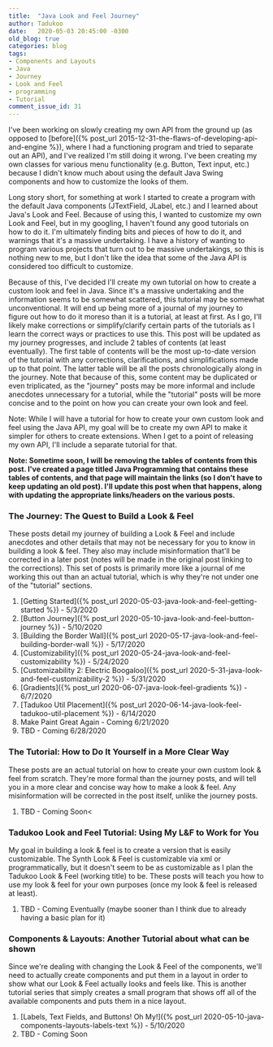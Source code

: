 ```yaml
---
title:  "Java Look and Feel Journey"
author: Tadukoo
date:   2020-05-03 20:45:00 -0300
old_blog: true
categories: blog
tags: 
- Components and Layouts
- Java
- Journey
- Look and Feel
- programming
- Tutorial
comment_issue_id: 31
---
```

I've been working on slowly creating my own API from the ground up (as opposed to [before]({% post_url 2015-12-31-the-flaws-of-developing-api-and-engine %}), where I had a functioning program and tried to separate out an API), 
and I've realized I'm still doing it wrong. I've been creating my own classes for various menu functionality (e.g. Button, Text input, etc.) because I didn't know much about using the default Java Swing components and how to 
customize the looks of them.

Long story short, for something at work I started to create a program with the default Java components (JTextField, JLabel, etc.) and I learned about Java's Look and Feel. Because of using this, I wanted to customize my own 
Look and Feel, but in my googling, I haven't found any good tutorials on how to do it. I'm ultimately finding bits and pieces of how to do it, and warnings that it's a massive undertaking. I have a history of wanting to program 
various projects that turn out to be massive undertakings, so this is nothing new to me, but I don't like the idea that some of the Java API is considered too difficult to customize.

Because of this, I've decided I'll create my own tutorial on how to create a custom look and feel in Java. Since it's a massive undertaking and the information seems to be somewhat scattered, this tutorial may be somewhat 
unconventional. It will end up being more of a journal of my journey to figure out how to do it moreso than it is a tutorial, at least at first. As I go, I'll likely make corrections or simplify/clarify certain parts of the 
tutorials as I learn the correct ways or practices to use this. This post will be updated as my journey progresses, and include 2 tables of contents (at least eventually). The first table of contents will be the most up-to-date 
version of the tutorial with any corrections, clarifications, and simplifications made up to that point. The latter table will be all the posts chronologically along in the journey. Note that because of this, some content may be 
duplicated or even triplicated, as the "journey" posts may be more informal and include anecdotes unnecessary for a tutorial, while the "tutorial" posts will be more concise and to the point on how you can create your own look 
and feel.

Note: While I will have a tutorial for how to create your own custom look and feel using the Java API, my goal will be to create my own API to make it simpler for others to create extensions. When I get to a point of releasing my 
own API, I'll include a separate tutorial for that.

<b>Note: Sometime soon, I will be removing the tables of contents from this post. I've created a page titled Java Programming that contains these tables of contents, and that page will maintain the links (so I don't have to keep 
updating an old post). I'll update this post when that happens, along with updating the appropriate links/headers on the various posts.</b>

### The Journey: The Quest to Build a Look & Feel
These posts detail my journey of building a Look & Feel and include anecdotes and other details that may not be necessary for you to know in building a look & feel. They also may include misinformation that'll be corrected 
in a later post (notes will be made in the original post linking to the corrections). This set of posts is primarily more like a journal of me working this out than an actual tutorial, which is why they're not under one of the 
"tutorial" sections.

1. [Getting Started]({% post_url 2020-05-03-java-look-and-feel-getting-started %}) - 5/3/2020
2. [Button Journey]({% post_url 2020-05-10-java-look-and-feel-button-journey %}) - 5/10/2020
3. [Building the Border Wall]({% post_url 2020-05-17-java-look-and-feel-building-border-wall %}) - 5/17/2020
4. [Customizability]({% post_url 2020-05-24-java-look-and-feel-customizability %}) - 5/24/2020
5. [Customizability 2: Electric Boogaloo]({% post_url 2020-5-31-java-look-and-feel-customizability-2 %}) - 5/31/2020
6. [Gradients]({% post_url 2020-06-07-java-look-feel-gradients %}) - 6/7/2020
7. [Tadukoo Util Placement]({% post_url 2020-06-14-java-look-feel-tadukoo-util-placement %}) - 6/14/2020
8. Make Paint Great Again - Coming 6/21/2020
9. TBD - Coming 6/28/2020

### The Tutorial: How to Do It Yourself in a More Clear Way
These posts are an actual tutorial on how to create your own custom look & feel from scratch. They're more formal than the journey posts, and will tell you in a more clear and concise way how to make a look & feel. Any 
misinformation will be corrected in the post itself, unlike the journey posts.

1. TBD - Coming Soon<

### Tadukoo Look and Feel Tutorial: Using My L&F to Work for You
My goal in building a look & feel is to create a version that is easily customizable. The Synth Look & Feel is customizable via xml or programmatically, but it doesn't seem to be as customizable as I plan the Tadukoo 
Look & Feel (working title) to be. These posts will teach you how to use my look & feel for your own purposes (once my look & feel is released at least).

1. TBD - Coming Eventually (maybe sooner than I think due to already having a basic plan for it)

### Components & Layouts: Another Tutorial about what can be shown
Since we're dealing with changing the Look & Feel of the components, we'll need to actually create components and put them in a layout in order to show what our Look & Feel actually looks and feels like. This is another 
tutorial series that simply creates a small program that shows off all of the available components and puts them in a nice layout.

1. [Labels, Text Fields, and Buttons! Oh My!]({% post_url 2020-05-10-java-components-layouts-labels-text %}) - 5/10/2020
2. TBD - Coming Soon
